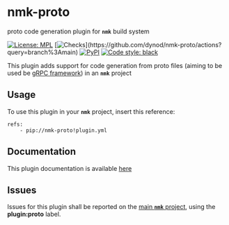 # nmk-proto
proto code generation plugin for **`nmk`** build system

[![License: MPL](https://img.shields.io/github/license/dynod/nmk-proto)](https://github.com/dynod/nmk-proto/blob/main/LICENSE)
[![Checks](https://img.shields.io/github/workflow/status/dynod/nmk-proto/Build/main?label=build%20%26%20u.t.)](https://github.com/dynod/nmk-proto/actions?query=branch%3Amain)
[![PyPI](https://img.shields.io/pypi/v/nmk-proto)](https://pypi.org/project/nmk-proto/)
[![Code style: black](https://img.shields.io/badge/code%20style-black-000000.svg)](https://github.com/psf/black)

This plugin adds support for code generation from proto files (aiming to be used be [gRPC framework](https://grpc.io/)) in an **`nmk`** project

## Usage

To use this plugin in your **`nmk`** project, insert this reference:
```
refs:
    - pip://nmk-proto!plugin.yml
```

## Documentation

This plugin documentation is available [here](https://github.com/dynod/nmk/wiki/nmk-proto-plugin)

## Issues

Issues for this plugin shall be reported on the [main  **`nmk`** project](https://github.com/dynod/nmk/issues), using the **plugin:proto** label.
